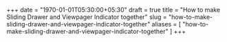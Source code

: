 +++
date = "1970-01-01T05:30:00+05:30"
draft = true
title = "How to make Sliding Drawer and Viewpager Indicator together"
slug = "how-to-make-sliding-drawer-and-viewpager-indicator-together"
aliases = [
	"how-to-make-sliding-drawer-and-viewpager-indicator-together"
]
+++
